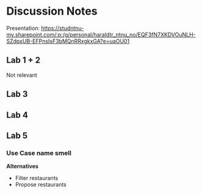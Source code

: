 # Discussion Notes

Presentation:
https://studntnu-my.sharepoint.com/:p:/g/personal/haraldtr_ntnu_no/EQF3fN7XKDVOuNLH-SZdpxUB-EFPnsIsF3bMQnRRxgkxGA?e=uaOU01

## Lab 1 + 2
Not relevant

## Lab 3

## Lab 4

## Lab 5

### Use Case name smell
**Alternatives**
- Filter restaurants
- Propose restaurants

### 

